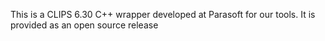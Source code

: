 This is a CLIPS 6.30 C++ wrapper developed at Parasoft for our tools.
It is provided as an open source release
